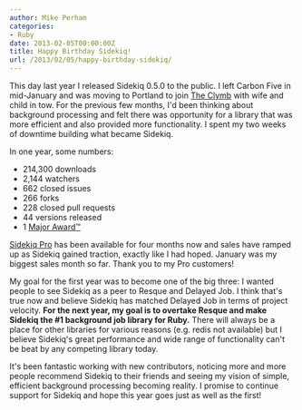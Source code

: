 ```yaml
---
author: Mike Perham
categories:
- Ruby
date: 2013-02-05T00:00:00Z
title: Happy Birthday Sidekiq!
url: /2013/02/05/happy-birthday-sidekiq/
---
```


This day last year I released Sidekiq 0.5.0 to the public. I left Carbon Five in mid-January and was moving to Portland to join [The Clymb][1] with wife and child in tow. For the previous few months, I'd been thinking about background processing and felt there was opportunity for a library that was more efficient and also provided more functionality. I spent my two weeks of downtime building what became Sidekiq.  
<!--more-->

  
In one year, some numbers:

*   214,300 downloads
*   2,144 watchers
*   662 closed issues
*   266 forks
*   228 closed pull requests
*   44 versions released
*   1 [Major Award™][2]

[Sidekiq Pro][3] has been available for four months now and sales have ramped up as Sidekiq gained traction, exactly like I had hoped. January was my biggest sales month so far. Thank you to my Pro customers!

My goal for the first year was to become one of the big three: I wanted people to see Sidekiq as a peer to Resque and Delayed Job. I think that's true now and believe Sidekiq has matched Delayed Job in terms of project velocity. **For the next year, my goal is to overtake Resque and make Sidekiq the #1 background job library for Ruby.** There will always be a place for other libraries for various reasons (e.g. redis not available) but I believe Sidekiq's great performance and wide range of functionality can't be beat by any competing library today.

It's been fantastic working with new contributors, noticing more and more people recommend Sidekiq to their friends and seeing my vision of simple, efficient background processing becoming reality. I promise to continue support for Sidekiq and hope this year goes just as well as the first!

 [1]: http://www.theclymb.com/invite-from/mperham
 [2]: /2013/01/30/2012-oss-rookie-project-of-the-year/
 [3]: http://sidekiq.org/
